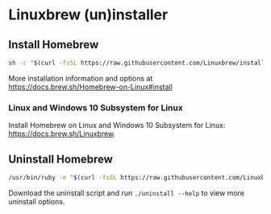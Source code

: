 # Linuxbrew (un)installer

## Install Homebrew

```bash
sh -c "$(curl -fsSL https://raw.githubusercontent.com/Linuxbrew/install/master/install.sh)"
```

More installation information and options at https://docs.brew.sh/Homebrew-on-Linux#install

### Linux and Windows 10 Subsystem for Linux

Install Homebrew on Linux and Windows 10 Subsystem for Linux: https://docs.brew.sh/Linuxbrew.

## Uninstall Homebrew

```bash
/usr/bin/ruby -e "$(curl -fsSL https://raw.githubusercontent.com/Linuxbrew/install/master/uninstall)"
```

Download the uninstall script and run `./uninstall --help` to view more uninstall options.
